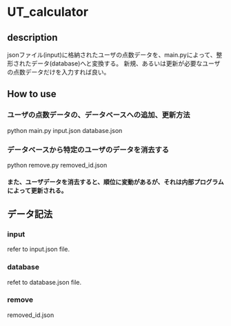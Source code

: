 # UT_calculator

## description
jsonファイル(input)に格納されたユーザの点数データを、main.pyによって、整形されたデータ(database)へと変換する。
新規、あるいは更新が必要なユーザの点数データだけを入力すれば良い。


## How to use
### ユーザの点数データの、データベースへの追加、更新方法
python main.py input.json database.json

### データベースから特定のユーザのデータを消去する
python remove.py removed_id.json
#### また、ユーザデータを消去すると、順位に変動があるが、それは内部プログラムによって更新される。




## データ記法
### input
refer to input.json file.

### database
refet to database.json file.

### remove
removed_id.json
